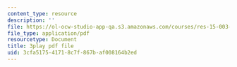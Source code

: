 ```yaml
---
content_type: resource
description: ''
file: https://ol-ocw-studio-app-qa.s3.amazonaws.com/courses/res-15-003-shaping-the-future-of-work-15-662x-spring-2016/3cfa517541718c7f867baf008164b2ed_C-n3hyz-sSY.pdf
file_type: application/pdf
resourcetype: Document
title: 3play pdf file
uid: 3cfa5175-4171-8c7f-867b-af008164b2ed
---
```

